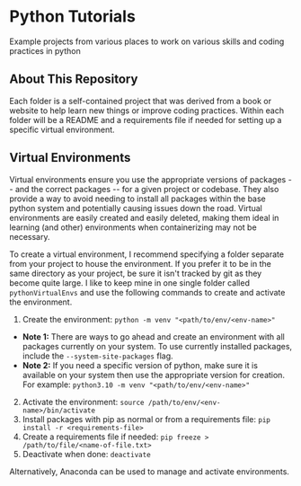 # Python Tutorials
Example projects from various places to work on various skills and coding practices in python

## About This Repository
Each folder is a self-contained project that was derived from a book or website to help learn new things or improve coding practices.
Within each folder will be a README and a requirements file if needed for setting up a specific virtual environment.

## Virtual Environments
Virtual environments ensure you use the appropriate versions of packages -- and the correct packages -- for a given project or codebase. They also provide a way to avoid needing to install all packages within the base python system and potentially causing issues down the road. Virtual environments are easily created and easily deleted, making them ideal in learning (and other) environments when containerizing may not be necessary.

To create a virtual environment, I recommend specifying a folder separate from your project to house the environment. If you prefer it to be in the same directory as your project, be sure it isn't tracked by git as they become quite large. I like to keep mine in one single folder called `pythonVirtualEnvs` and use the following commands to create and activate the environment.

1. Create the environment: `python -m venv "<path/to/env/<env-name>"`  
- **Note 1:** There are ways to go ahead and create an environment with all packages currently on your system. To use currently installed packages, include the `--system-site-packages` flag.
- **Note 2:** If you need a specific version of python, make sure it is available on your system then use the appropriate version for creation. For example: `python3.10 -m venv "<path/to/env/<env-name>"`
2. Activate the environment: `source /path/to/env/<env-name>/bin/activate`
3. Install packages with pip as normal or from a requirements file: `pip install -r <requirements-file>`
4. Create a requirements file if needed: `pip freeze > /path/to/file/<name-of-file.txt>`
5. Deactivate when done: `deactivate`

Alternatively, Anaconda can be used to manage and activate environments.